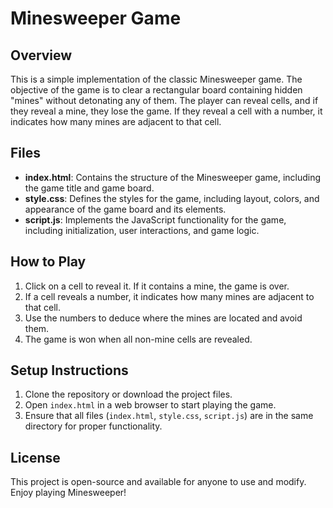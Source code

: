 # Minesweeper Game

## Overview
This is a simple implementation of the classic Minesweeper game. The objective of the game is to clear a rectangular board containing hidden "mines" without detonating any of them. The player can reveal cells, and if they reveal a mine, they lose the game. If they reveal a cell with a number, it indicates how many mines are adjacent to that cell.

## Files
- **index.html**: Contains the structure of the Minesweeper game, including the game title and game board.
- **style.css**: Defines the styles for the game, including layout, colors, and appearance of the game board and its elements.
- **script.js**: Implements the JavaScript functionality for the game, including initialization, user interactions, and game logic.

## How to Play
1. Click on a cell to reveal it. If it contains a mine, the game is over.
2. If a cell reveals a number, it indicates how many mines are adjacent to that cell.
3. Use the numbers to deduce where the mines are located and avoid them.
4. The game is won when all non-mine cells are revealed.

## Setup Instructions
1. Clone the repository or download the project files.
2. Open `index.html` in a web browser to start playing the game.
3. Ensure that all files (`index.html`, `style.css`, `script.js`) are in the same directory for proper functionality.

## License
This project is open-source and available for anyone to use and modify. Enjoy playing Minesweeper!